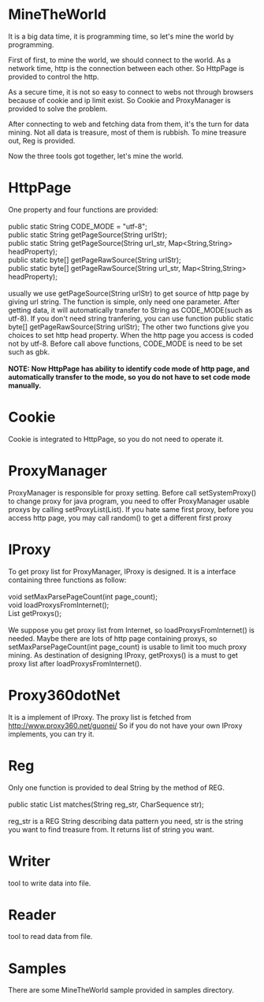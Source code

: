 # MineTheWorld
It is a big data time, it is programming time, so let's mine the world by programming.

First of first, to mine the world, we should connect to the world.
As a network time, http is the connection between each other.
So HttpPage is provided to control the http.

As a secure time, it is not so easy to connect to webs not through
browsers because of cookie and ip limit exist.
So Cookie and ProxyManager is provided to solve the problem.

After connecting to web and fetching data from them, it's the turn for data mining.
Not all data is treasure, most of them is rubbish.
To mine treasure out, Reg is provided.

Now the three tools got together, let's mine the world.

# HttpPage
One property and four functions are provided:<br/><br/>
  public static String CODE_MODE = "utf-8";<br/>
  public static String getPageSource(String urlStr);<br/>
  public static String getPageSource(String url_str, Map<String,String> headProperty);<br/>
  public static byte[] getPageRawSource(String urlStr);<br/>
  public static byte[] getPageRawSource(String url_str, Map<String,String> headProperty);<br/><br/>
usually we use getPageSource(String urlStr) to get source of http page by giving url string.
The function is simple, only need one parameter. After getting data, it will automatically
transfer to String as CODE_MODE(such as utf-8).
If you don't need string tranfering, you can use function
  public static byte[] getPageRawSource(String urlStr);
The other two functions give you choices to set http head property.
When the http page you access is coded not by utf-8. Before call above functions, CODE_MODE
is need to be set such as gbk.<br/><br/>
<b>NOTE: Now HttpPage has ability to identify code mode of http page, and automatically transfer to
the mode, so you do not have to set code mode manually.</b>

# Cookie
Cookie is integrated to HttpPage, so you do not need to operate it.

# ProxyManager
ProxyManager is responsible for proxy setting.
Before call setSystemProxy() to change proxy for java program, you need to offer ProxyManager
usable proxys by calling setProxyList(List<String>).
If you hate same first proxy, before you access http page, you may call random() to get a different
first proxy

# IProxy
To get proxy list for ProxyManager, IProxy is designed.
It is a interface containing three functions as follow:<br/><br/>
  void setMaxParsePageCount(int page_count);<br/>
  void loadProxysFromInternet();<br/>
  List<String> getProxys();<br/><br/>
We suppose you get proxy list from Internet, so loadProxysFromInternet() is needed.
Maybe there are lots of http page containing proxys, so setMaxParsePageCount(int page_count)
is usable to limit too much proxy mining.
As destination of designing IProxy, getProxys() is a must to get proxy list after loadProxysFromInternet().

# Proxy360dotNet
It is a implement of IProxy.
The proxy list is fetched from http://www.proxy360.net/guonei/
So if you do not have your own IProxy implements, you can try it.

# Reg
Only one function is provided to deal String by the method of REG.<br/><br/>
  public static List<String> matches(String reg_str, CharSequence str);<br/><br/>
reg_str is a REG String describing data pattern you need,
str is the string you want to find treasure from.
It returns list of string you want.

# Writer
tool to write data into file.

# Reader
tool to read data from file.

# Samples
There are some MineTheWorld sample provided in samples directory.
